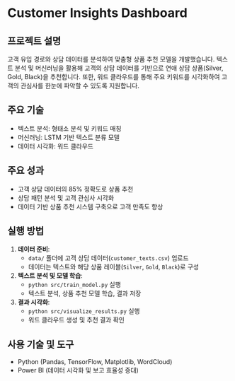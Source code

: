 # Customer Insights Dashboard

## 프로젝트 설명
고객 유입 경로와 상담 데이터를 분석하여 맞춤형 상품 추천 모델을 개발했습니다. 텍스트 분석 및 머신러닝을 활용해 고객의 상담 데이터를 기반으로 연애 상담 상품(Silver, Gold, Black)을 추천합니다. 또한, 워드 클라우드를 통해 주요 키워드를 시각화하여 고객의 관심사를 한눈에 파악할 수 있도록 지원합니다.

## 주요 기술
- 텍스트 분석: 형태소 분석 및 키워드 매칭
- 머신러닝: LSTM 기반 텍스트 분류 모델
- 데이터 시각화: 워드 클라우드

## 주요 성과
- 고객 상담 데이터의 85% 정확도로 상품 추천
- 상담 패턴 분석 및 고객 관심사 시각화
- 데이터 기반 상품 추천 시스템 구축으로 고객 만족도 향상

## 실행 방법
1. **데이터 준비**:
   - `data/` 폴더에 고객 상담 데이터(`customer_texts.csv`) 업로드
   - 데이터는 텍스트와 해당 상품 레이블(`Silver`, `Gold`, `Black`)로 구성
2. **텍스트 분석 및 모델 학습**:
   - `python src/train_model.py` 실행
   - 텍스트 분석, 상품 추천 모델 학습, 결과 저장
3. **결과 시각화**:
   - `python src/visualize_results.py` 실행
   - 워드 클라우드 생성 및 추천 결과 확인

## 사용 기술 및 도구
- Python (Pandas, TensorFlow, Matplotlib, WordCloud)
- Power BI (데이터 시각화 및 보고 효율성 증대)

